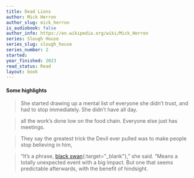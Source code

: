 ```yaml
---
title: Dead Lions
author: Mick Herron
author_slug: mick_herron
is_audiobook: false
author_info: https://en.wikipedia.org/wiki/Mick_Herron
series: Slough House
series_slug: slough_house
series_number: 2
started: 
year_finished: 2023
read_status: Read
layout: book
---
```


#### Some highlights
>She started drawing up a mental list of everyone she didn’t trust, and had to stop immediately. She didn’t have all day.

>all the work’s done low on the food chain. Everyone else just has meetings.

>They say the greatest trick the Devil ever pulled was to make people stop believing in him,

>“It’s a phrase, [black swan](https://en.wikipedia.org/wiki/Black_swan_theory?wprov=sfti1){:target="_blank"},” she said. “Means a totally unexpected event with a big impact. But one that seems predictable afterwards, with the benefit of hindsight.
